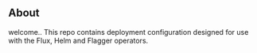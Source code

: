 ## About
welcome..
This repo contains deployment configuration designed for use with the Flux, Helm and Flagger operators.
